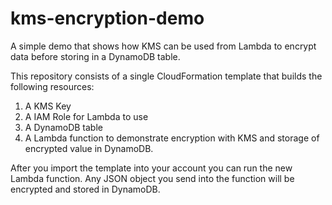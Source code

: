 # kms-encryption-demo
A simple demo that shows how KMS can be used from Lambda to encrypt data before storing in a DynamoDB table.


This repository consists of a single CloudFormation template that builds the following resources:

1) A KMS Key
2) A IAM Role for Lambda to use
3) A DynamoDB table
4) A Lambda function to demonstrate encryption with KMS and storage of encrypted value in DynamoDB.

After you import the template into your account you can run the new Lambda function. Any JSON object you send into the function will be encrypted and stored in DynamoDB.
